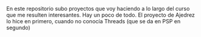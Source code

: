 En este repositorio subo proyectos que voy haciendo a lo largo del curso que me resulten interesantes. Hay un poco de todo.
El proyecto de Ajedrez lo hice en primero, cuando no conocía Threads (que se da en PSP en segundo)
